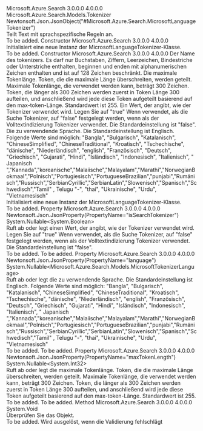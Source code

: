 <Type Name="MicrosoftLanguageTokenizer" FullName="Microsoft.Azure.Search.Models.MicrosoftLanguageTokenizer">
  <TypeSignature Language="C#" Value="public class MicrosoftLanguageTokenizer : Microsoft.Azure.Search.Models.Tokenizer" />
  <TypeSignature Language="ILAsm" Value=".class public auto ansi beforefieldinit MicrosoftLanguageTokenizer extends Microsoft.Azure.Search.Models.Tokenizer" />
  <TypeSignature Language="DocId" Value="T:Microsoft.Azure.Search.Models.MicrosoftLanguageTokenizer" />
  <TypeSignature Language="VB.NET" Value="Public Class MicrosoftLanguageTokenizer&#xA;Inherits Tokenizer" />
  <TypeSignature Language="F#" Value="type MicrosoftLanguageTokenizer = class&#xA;    inherit Tokenizer" />
  <AssemblyInfo>
    <AssemblyName>Microsoft.Azure.Search</AssemblyName>
    <AssemblyVersion>3.0.0.0</AssemblyVersion>
    <AssemblyVersion>4.0.0.0</AssemblyVersion>
  </AssemblyInfo>
  <Base>
    <BaseTypeName>Microsoft.Azure.Search.Models.Tokenizer</BaseTypeName>
  </Base>
  <Interfaces />
  <Attributes>
    <Attribute>
      <AttributeName>Newtonsoft.Json.JsonObject("#Microsoft.Azure.Search.MicrosoftLanguageTokenizer")</AttributeName>
    </Attribute>
  </Attributes>
  <Docs>
    <summary>
            Teilt Text mit sprachspezifische Regeln an.
            </summary>
    <remarks>To be added.</remarks>
  </Docs>
  <Members>
    <Member MemberName=".ctor">
      <MemberSignature Language="C#" Value="public MicrosoftLanguageTokenizer ();" />
      <MemberSignature Language="ILAsm" Value=".method public hidebysig specialname rtspecialname instance void .ctor() cil managed" />
      <MemberSignature Language="DocId" Value="M:Microsoft.Azure.Search.Models.MicrosoftLanguageTokenizer.#ctor" />
      <MemberSignature Language="VB.NET" Value="Public Sub New ()" />
      <MemberType>Constructor</MemberType>
      <AssemblyInfo>
        <AssemblyName>Microsoft.Azure.Search</AssemblyName>
        <AssemblyVersion>3.0.0.0</AssemblyVersion>
        <AssemblyVersion>4.0.0.0</AssemblyVersion>
      </AssemblyInfo>
      <Parameters />
      <Docs>
        <summary>
            Initialisiert eine neue Instanz der MicrosoftLanguageTokenizer-Klasse.
            </summary>
        <remarks>To be added.</remarks>
      </Docs>
    </Member>
    <Member MemberName=".ctor">
      <MemberSignature Language="C#" Value="public MicrosoftLanguageTokenizer (string name, Nullable&lt;int&gt; maxTokenLength = null, Nullable&lt;bool&gt; isSearchTokenizer = null, Nullable&lt;Microsoft.Azure.Search.Models.MicrosoftTokenizerLanguage&gt; language = null);" />
      <MemberSignature Language="ILAsm" Value=".method public hidebysig specialname rtspecialname instance void .ctor(string name, valuetype System.Nullable`1&lt;int32&gt; maxTokenLength, valuetype System.Nullable`1&lt;bool&gt; isSearchTokenizer, valuetype System.Nullable`1&lt;valuetype Microsoft.Azure.Search.Models.MicrosoftTokenizerLanguage&gt; language) cil managed" />
      <MemberSignature Language="DocId" Value="M:Microsoft.Azure.Search.Models.MicrosoftLanguageTokenizer.#ctor(System.String,System.Nullable{System.Int32},System.Nullable{System.Boolean},System.Nullable{Microsoft.Azure.Search.Models.MicrosoftTokenizerLanguage})" />
      <MemberSignature Language="VB.NET" Value="Public Sub New (name As String, Optional maxTokenLength As Nullable(Of Integer) = null, Optional isSearchTokenizer As Nullable(Of Boolean) = null, Optional language As Nullable(Of MicrosoftTokenizerLanguage) = null)" />
      <MemberSignature Language="F#" Value="new Microsoft.Azure.Search.Models.MicrosoftLanguageTokenizer : string * Nullable&lt;int&gt; * Nullable&lt;bool&gt; * Nullable&lt;Microsoft.Azure.Search.Models.MicrosoftTokenizerLanguage&gt; -&gt; Microsoft.Azure.Search.Models.MicrosoftLanguageTokenizer" Usage="new Microsoft.Azure.Search.Models.MicrosoftLanguageTokenizer (name, maxTokenLength, isSearchTokenizer, language)" />
      <MemberType>Constructor</MemberType>
      <AssemblyInfo>
        <AssemblyName>Microsoft.Azure.Search</AssemblyName>
        <AssemblyVersion>3.0.0.0</AssemblyVersion>
        <AssemblyVersion>4.0.0.0</AssemblyVersion>
      </AssemblyInfo>
      <Parameters>
        <Parameter Name="name" Type="System.String" />
        <Parameter Name="maxTokenLength" Type="System.Nullable&lt;System.Int32&gt;" />
        <Parameter Name="isSearchTokenizer" Type="System.Nullable&lt;System.Boolean&gt;" />
        <Parameter Name="language" Type="System.Nullable&lt;Microsoft.Azure.Search.Models.MicrosoftTokenizerLanguage&gt;" />
      </Parameters>
      <Docs>
        <param name="name">Der Name des tokenizers. Es darf nur Buchstaben, Ziffern, Leerzeichen, Bindestriche oder Unterstriche enthalten, beginnen und enden mit alphanumerischen Zeichen enthalten und ist auf 128 Zeichen beschränkt.</param>
        <param name="maxTokenLength">Die maximale Tokenlänge. Token, die die maximale Länge überschreiten, werden geteilt. Maximale Tokenlänge, die verwendet werden kann, beträgt 300 Zeichen. Token, die länger als 300 Zeichen werden zuerst in Token Länge 300 aufteilen, und anschließend wird jede diese Token aufgeteilt basierend auf den max-token-Länge. Standardwert ist
            255.</param>
        <param name="isSearchTokenizer">Ein Wert, der angibt, wie der Tokenizer verwendet wird. Legen Sie auf "true" Wenn verwendet, als die Suche Tokenizer, auf "false" festgelegt werden, wenn als der Volltextindizierung Tokenizer verwendet. Die Standardeinstellung ist "false".</param>
        <param name="language">Die zu verwendende Sprache. Die Standardeinstellung ist Englisch.
            Folgende Werte sind möglich: "Bangla", "Bulgarisch", "Katalanisch", "ChineseSimplified", "ChineseTraditional", "Kroatisch", "Tschechische", "dänische", "Niederländisch", "english", "Französisch", "Deutsch", "Griechisch", "Gujarati", "Hindi", "Isländisch", "Indonesisch", "Italienisch", " Japanisch ","Kannada","koreanische","Malaiische","Malayalam","Marathi","NorwegianBokmaal","Polnisch","Portugiesisch","PortugueseBrazilian","punjabi","Rumänisch","Russisch","SerbianCyrillic","SerbianLatin","Slowenisch","Spanisch","Schwedisch","Tamil" , Telugu "-", "thai", "Ukrainische", "Urdu", "Vietnamesisch"</param>
        <summary>
            Initialisiert eine neue Instanz der MicrosoftLanguageTokenizer-Klasse.
            </summary>
        <remarks>To be added.</remarks>
      </Docs>
    </Member>
    <Member MemberName="IsSearchTokenizer">
      <MemberSignature Language="C#" Value="public Nullable&lt;bool&gt; IsSearchTokenizer { get; set; }" />
      <MemberSignature Language="ILAsm" Value=".property instance valuetype System.Nullable`1&lt;bool&gt; IsSearchTokenizer" />
      <MemberSignature Language="DocId" Value="P:Microsoft.Azure.Search.Models.MicrosoftLanguageTokenizer.IsSearchTokenizer" />
      <MemberSignature Language="VB.NET" Value="Public Property IsSearchTokenizer As Nullable(Of Boolean)" />
      <MemberSignature Language="F#" Value="member this.IsSearchTokenizer : Nullable&lt;bool&gt; with get, set" Usage="Microsoft.Azure.Search.Models.MicrosoftLanguageTokenizer.IsSearchTokenizer" />
      <MemberType>Property</MemberType>
      <AssemblyInfo>
        <AssemblyName>Microsoft.Azure.Search</AssemblyName>
        <AssemblyVersion>3.0.0.0</AssemblyVersion>
        <AssemblyVersion>4.0.0.0</AssemblyVersion>
      </AssemblyInfo>
      <Attributes>
        <Attribute>
          <AttributeName>Newtonsoft.Json.JsonProperty(PropertyName="isSearchTokenizer")</AttributeName>
        </Attribute>
      </Attributes>
      <ReturnValue>
        <ReturnType>System.Nullable&lt;System.Boolean&gt;</ReturnType>
      </ReturnValue>
      <Docs>
        <summary>
            Ruft ab oder legt einen Wert, der angibt, wie der Tokenizer verwendet wird. Legen Sie auf "true" Wenn verwendet, als die Suche Tokenizer, auf "false" festgelegt werden, wenn als der Volltextindizierung Tokenizer verwendet. Die Standardeinstellung ist "false".
            </summary>
        <value>To be added.</value>
        <remarks>To be added.</remarks>
      </Docs>
    </Member>
    <Member MemberName="Language">
      <MemberSignature Language="C#" Value="public Nullable&lt;Microsoft.Azure.Search.Models.MicrosoftTokenizerLanguage&gt; Language { get; set; }" />
      <MemberSignature Language="ILAsm" Value=".property instance valuetype System.Nullable`1&lt;valuetype Microsoft.Azure.Search.Models.MicrosoftTokenizerLanguage&gt; Language" />
      <MemberSignature Language="DocId" Value="P:Microsoft.Azure.Search.Models.MicrosoftLanguageTokenizer.Language" />
      <MemberSignature Language="VB.NET" Value="Public Property Language As Nullable(Of MicrosoftTokenizerLanguage)" />
      <MemberSignature Language="F#" Value="member this.Language : Nullable&lt;Microsoft.Azure.Search.Models.MicrosoftTokenizerLanguage&gt; with get, set" Usage="Microsoft.Azure.Search.Models.MicrosoftLanguageTokenizer.Language" />
      <MemberType>Property</MemberType>
      <AssemblyInfo>
        <AssemblyName>Microsoft.Azure.Search</AssemblyName>
        <AssemblyVersion>3.0.0.0</AssemblyVersion>
        <AssemblyVersion>4.0.0.0</AssemblyVersion>
      </AssemblyInfo>
      <Attributes>
        <Attribute>
          <AttributeName>Newtonsoft.Json.JsonProperty(PropertyName="language")</AttributeName>
        </Attribute>
      </Attributes>
      <ReturnValue>
        <ReturnType>System.Nullable&lt;Microsoft.Azure.Search.Models.MicrosoftTokenizerLanguage&gt;</ReturnType>
      </ReturnValue>
      <Docs>
        <summary>
            Ruft ab oder legt die zu verwendende Sprache. Die Standardeinstellung ist Englisch. Folgende Werte sind möglich: "Bangla", "Bulgarisch", "Katalanisch", "ChineseSimplified", "ChineseTraditional", "Kroatisch", "Tschechische", "dänische", "Niederländisch", "english", "Französisch", "Deutsch", "Griechisch", "Gujarati", "Hindi", "Isländisch", "Indonesisch", "Italienisch", " Japanisch ","Kannada","koreanische","Malaiische","Malayalam","Marathi","NorwegianBokmaal","Polnisch","Portugiesisch","PortugueseBrazilian","punjabi","Rumänisch","Russisch","SerbianCyrillic","SerbianLatin","Slowenisch","Spanisch","Schwedisch","Tamil" , Telugu "-", "thai", "Ukrainische", "Urdu", "Vietnamesisch"
            </summary>
        <value>To be added.</value>
        <remarks>To be added.</remarks>
      </Docs>
    </Member>
    <Member MemberName="MaxTokenLength">
      <MemberSignature Language="C#" Value="public Nullable&lt;int&gt; MaxTokenLength { get; set; }" />
      <MemberSignature Language="ILAsm" Value=".property instance valuetype System.Nullable`1&lt;int32&gt; MaxTokenLength" />
      <MemberSignature Language="DocId" Value="P:Microsoft.Azure.Search.Models.MicrosoftLanguageTokenizer.MaxTokenLength" />
      <MemberSignature Language="VB.NET" Value="Public Property MaxTokenLength As Nullable(Of Integer)" />
      <MemberSignature Language="F#" Value="member this.MaxTokenLength : Nullable&lt;int&gt; with get, set" Usage="Microsoft.Azure.Search.Models.MicrosoftLanguageTokenizer.MaxTokenLength" />
      <MemberType>Property</MemberType>
      <AssemblyInfo>
        <AssemblyName>Microsoft.Azure.Search</AssemblyName>
        <AssemblyVersion>3.0.0.0</AssemblyVersion>
        <AssemblyVersion>4.0.0.0</AssemblyVersion>
      </AssemblyInfo>
      <Attributes>
        <Attribute>
          <AttributeName>Newtonsoft.Json.JsonProperty(PropertyName="maxTokenLength")</AttributeName>
        </Attribute>
      </Attributes>
      <ReturnValue>
        <ReturnType>System.Nullable&lt;System.Int32&gt;</ReturnType>
      </ReturnValue>
      <Docs>
        <summary>
            Ruft ab oder legt die maximale Tokenlänge. Token, die die maximale Länge überschreiten, werden geteilt. Maximale Tokenlänge, die verwendet werden kann, beträgt 300 Zeichen. Token, die länger als 300 Zeichen werden zuerst in Token Länge 300 aufteilen, und anschließend wird jede diese Token aufgeteilt basierend auf den max-token-Länge. Standardwert ist 255.
            </summary>
        <value>To be added.</value>
        <remarks>To be added.</remarks>
      </Docs>
    </Member>
    <Member MemberName="Validate">
      <MemberSignature Language="C#" Value="public override void Validate ();" />
      <MemberSignature Language="ILAsm" Value=".method public hidebysig virtual instance void Validate() cil managed" />
      <MemberSignature Language="DocId" Value="M:Microsoft.Azure.Search.Models.MicrosoftLanguageTokenizer.Validate" />
      <MemberSignature Language="VB.NET" Value="Public Overrides Sub Validate ()" />
      <MemberSignature Language="F#" Value="override this.Validate : unit -&gt; unit" Usage="microsoftLanguageTokenizer.Validate " />
      <MemberType>Method</MemberType>
      <AssemblyInfo>
        <AssemblyName>Microsoft.Azure.Search</AssemblyName>
        <AssemblyVersion>3.0.0.0</AssemblyVersion>
        <AssemblyVersion>4.0.0.0</AssemblyVersion>
      </AssemblyInfo>
      <ReturnValue>
        <ReturnType>System.Void</ReturnType>
      </ReturnValue>
      <Parameters />
      <Docs>
        <summary>
            Überprüfen Sie das Objekt.
            </summary>
        <remarks>To be added.</remarks>
        <exception cref="T:Microsoft.Rest.ValidationException">
            Wird ausgelöst, wenn die Validierung fehlschlägt
            </exception>
      </Docs>
    </Member>
  </Members>
</Type>